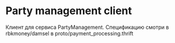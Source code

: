# Party management client

Клиент для сервиса PartyManagement. Спецификацию смотри в rbkmoney/damsel в proto/payment_processing.thrift